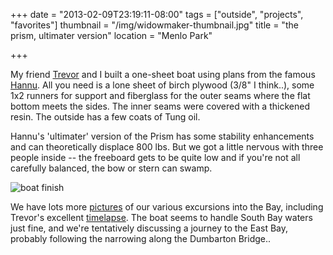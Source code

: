 +++
date = "2013-02-09T23:19:11-08:00"
tags = ["outside", "projects", "favorites"]
thumbnail = "/img/widowmaker-thumbnail.jpg"
title = "the prism, ultimater version"
location = "Menlo Park"

+++

My friend [Trevor](http://trevorshp.com) and I
built a one-sheet boat using plans from the famous [Hannu](http://koti.kapsi.fi/hvartial/oss2/oss2.htm).
All you need is a lone sheet of birch plywood (3/8" I think..),
some 1x2 runners for support and fiberglass for the outer seams where the flat bottom meets the sides.
The inner seams were covered with a thickened resin. The outside has a few coats of Tung oil.

<!--more-->

Hannu's 'ultimater' version of the Prism has some stability enhancements and can theoretically displace 800 lbs.
But we got a little nervous with three people inside --
the freeboard gets to be quite low and if you're not all carefully balanced, the bow or stern can swamp.

![boat finish](/img/boat-finish.jpg)

We have lots more [pictures](https://plus.google.com/photos/104532315857990767595/albums/5833521596572962657)
of our various excursions into the Bay,
including Trevor's excellent [timelapse](https://plus.google.com/photos/104532315857990767595/albums/5833521596572962657/5843564031949934738).
The boat seems to handle South Bay waters just fine, and we're tentatively discussing a journey to the East Bay,
probably following the narrowing along the Dumbarton Bridge..
